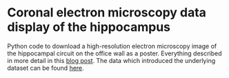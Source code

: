 # Coronal electron microscopy data display of the hippocampus
Python code to download a high-resolution electron microscopy image of the hippocampal circuit on the office wall as a poster. Everything described in more detail in this [blog post](https://gcamp6f.com/2025/08/13/displaying-em-images-of-the-hippocampal-circuit-on-the-office-wall/). The data which introduced the underlying dataset can be found [here](https://www.biorxiv.org/content/10.1101/2025.04.04.647285v1).
